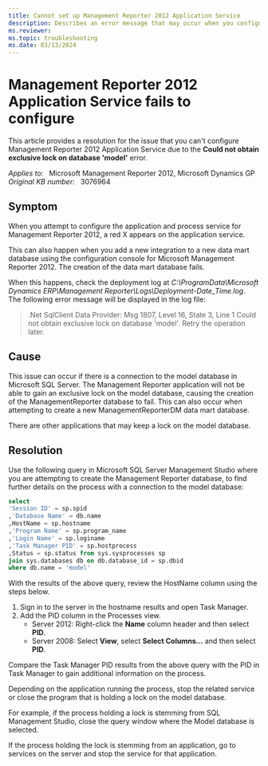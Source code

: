 ```yaml
---
title: Cannot set up Management Reporter 2012 Application Service
description: Describes an error message that may occur when you configure the application and process services for Management Reporter.
ms.reviewer: 
ms.topic: troubleshooting
ms.date: 03/13/2024
---
```

# Management Reporter 2012 Application Service fails to configure

This article provides a resolution for the issue that you can't configure Management Reporter 2012 Application Service due to the **Could not obtain exclusive lock on database 'model'** error.

_Applies to:_ &nbsp; Microsoft Management Reporter 2012, Microsoft Dynamics GP  
_Original KB number:_ &nbsp; 3076964

## Symptom

When you attempt to configure the application and process service for Management Reporter 2012, a red X appears on the application service.

This can also happen when you add a new integration to a new data mart database using the configuration console for Microsoft Management Reporter 2012. The creation of the data mart database fails.

When this happens, check the deployment log at *C:\ProgramData\Microsoft Dynamics ERP\Management Reporter\Logs\Deployment-Date_Time.log*. The following error message will be displayed in the log file:

>.Net SqlClient Data Provider: Msg 1807, Level 16, State 3, Line 1 Could not obtain exclusive lock on database 'model'. Retry the operation later.

## Cause

This issue can occur if there is a connection to the model database in Microsoft SQL Server. The Management Reporter application will not be able to gain an exclusive lock on the model database, causing the creation of the ManagementReporter database to fail. This can also occur when attempting to create a new ManagementReporterDM data mart database.

There are other applications that may keep a lock on the model database.

## Resolution

Use the following query in Microsoft SQL Server Management Studio where you are attempting to create the Management Reporter database, to find further details on the process with a connection to the model database:

```sql
select
'Session ID' = sp.spid
,'Database Name' = db.name
,HostName = sp.hostname
,'Program Name' = sp.program_name
,'Login Name' = sp.loginame
,'Task Manager PID' = sp.hostprocess
,Status = sp.status from sys.sysprocesses sp
join sys.databases db on db.database_id = sp.dbid
where db.name = 'model'
```

With the results of the above query, review the HostName column using the steps below.

1. Sign in to the server in the hostname results and open Task Manager.
2. Add the PID column in the Processes view.
   - Server 2012: Right-click the **Name** column header and then select **PID**.
   - Server 2008: Select **View**, select **Select Columns...** and then select **PID**.

Compare the Task Manager PID results from the above query with the PID in Task Manager to gain additional information on the process.

Depending on the application running the process, stop the related service or close the program that is holding a lock on the model database.

For example, if the process holding a lock is stemming from SQL Management Studio, close the query window where the Model database is selected.

If the process holding the lock is stemming from an application, go to services on the server and stop the service for that application.
